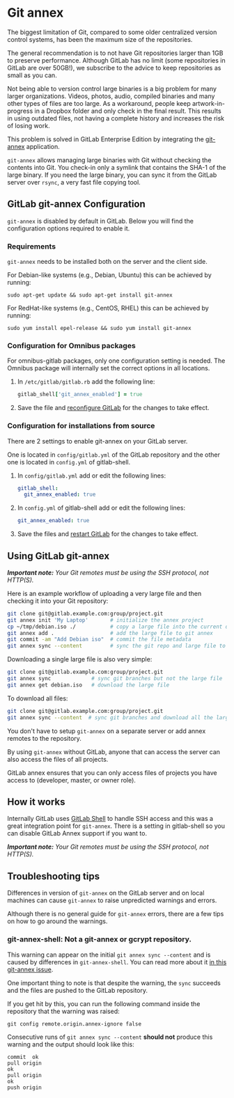 # Git annex

The biggest limitation of Git, compared to some older centralized version
control systems, has been the maximum size of the repositories.

The general recommendation is to not have Git repositories larger than 1GB to
preserve performance. Although GitLab has no limit (some repositories in GitLab
are over 50GB!), we subscribe to the advice to keep repositories as small as
you can.

Not being able to version control large binaries is a big problem for many
larger organizations.
Videos, photos, audio, compiled binaries and many other types of files are too
large. As a workaround, people keep artwork-in-progress in a Dropbox folder and
only check in the final result. This results in using outdated files, not
having a complete history and increases the risk of losing work.

This problem is solved in GitLab Enterprise Edition by integrating the
[git-annex] application.

`git-annex` allows managing large binaries with Git without checking the
contents into Git.
You check-in only a symlink that contains the SHA-1 of the large binary. If you
need the large binary, you can sync it from the GitLab server over `rsync`, a
very fast file copying tool.

## GitLab git-annex Configuration

`git-annex` is disabled by default in GitLab. Below you will find the
configuration options required to enable it.

### Requirements

`git-annex` needs to be installed both on the server and the client side.

For Debian-like systems (e.g., Debian, Ubuntu) this can be achieved by running:

```
sudo apt-get update && sudo apt-get install git-annex
```

For RedHat-like systems (e.g., CentOS, RHEL) this can be achieved by running:

```
sudo yum install epel-release && sudo yum install git-annex
```

### Configuration for Omnibus packages

For omnibus-gitlab packages, only one configuration setting is needed.
The Omnibus package will internally set the correct options in all locations.

1.  In `/etc/gitlab/gitlab.rb` add the following line:

    ```ruby
    gitlab_shell['git_annex_enabled'] = true
    ```

1.  Save the file and
    [reconfigure GitLab](../administration/restart_gitlab.md#omnibus-gitlab-reconfigure)
    for the changes to take effect.

### Configuration for installations from source

There are 2 settings to enable git-annex on your GitLab server.

One is located in `config/gitlab.yml` of the GitLab repository and the other
one is located in `config.yml` of gitlab-shell.

1.  In `config/gitlab.yml` add or edit the following lines:

    ```yaml
    gitlab_shell:
      git_annex_enabled: true
    ```

1.  In `config.yml` of gitlab-shell add or edit the following lines:

    ```yaml
    git_annex_enabled: true
    ```

1.  Save the files and
    [restart GitLab](administration/restart_gitlab.md#installations-from-source)
    for the changes to take effect.

## Using GitLab git-annex

_**Important note:** Your Git remotes must be using the SSH protocol, not HTTP(S)._

Here is an example workflow of uploading a very large file and then checking it
into your Git repository:

```bash
git clone git@gitlab.example.com:group/project.git
git annex init 'My Laptop'       # initialize the annex project
cp ~/tmp/debian.iso ./           # copy a large file into the current directory
git annex add .                  # add the large file to git annex
git commit -am "Add Debian iso"  # commit the file metadata
git annex sync --content         # sync the git repo and large file to the GitLab server
```

Downloading a single large file is also very simple:

```bash
git clone git@gitlab.example.com:group/project.git
git annex sync             # sync git branches but not the large file
git annex get debian.iso   # download the large file
```

To download all files:

```bash
git clone git@gitlab.example.com:group/project.git
git annex sync --content  # sync git branches and download all the large files
```

You don't have to setup `git-annex` on a separate server or add annex remotes
to the repository.

By using `git-annex` without GitLab, anyone that can access the server can also
access the files of all projects.

GitLab annex ensures that you can only access files of projects you have access
to (developer, master, or owner role).

## How it works

Internally GitLab uses [GitLab Shell] to handle SSH access and this was a great
integration point for `git-annex`.
There is a setting in gitlab-shell so you can disable GitLab Annex support
if you want to.

_**Important note:** Your Git remotes must be using the SSH protocol, not HTTP(S)._

## Troubleshooting tips

Differences in version of `git-annex` on the GitLab server and on local machines
can cause `git-annex` to raise unpredicted warnings and errors.

Although there is no general guide for `git-annex` errors, there are a few tips
on how to go around the warnings.

### git-annex-shell: Not a git-annex or gcrypt repository.

This warning can appear on the initial `git annex sync --content` and is caused
by differences in `git-annex-shell`. You can read more about it
[in this git-annex issue][issue].

One important thing to note is that despite the warning, the `sync` succeeds
and the files are pushed to the GitLab repository.

If you get hit by this, you can run the following command inside the repository
that the warning was raised:

```
git config remote.origin.annex-ignore false
```

Consecutive runs of `git annex sync --content` **should not** produce this
warning and the output should look like this:

```
commit  ok
pull origin
ok
pull origin
ok
push origin
```

[gitlab shell]: https://gitlab.com/gitlab-org/gitlab-shell "GitLab Shell repository"
[issue]: https://git-annex.branchable.com/forum/Error_from_git-annex-shell_on_creation_of_gcrypt_special_remote/ "git-annex issue"
[git-annex]: https://git-annex.branchable.com/ "git-annex website"
